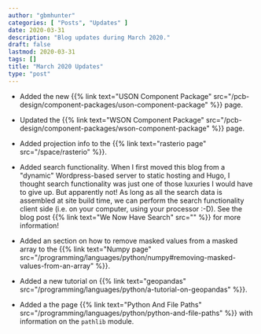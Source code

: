 ```yaml
---
author: "gbmhunter"
categories: [ "Posts", "Updates" ]
date: 2020-03-31
description: "Blog updates during March 2020."
draft: false
lastmod: 2020-03-31
tags: []
title: "March 2020 Updates"
type: "post"
---
```


* Added the new {{% link text="USON Component Package" src="/pcb-design/component-packages/uson-component-package" %}} page.

* Updated the {{% link text="WSON Component Package" src="/pcb-design/component-packages/wson-component-package" %}} page.

* Added projection info to the {{% link text="rasterio page" src="/space/rasterio" %}}.

* Added search functionality. When I first moved this blog from a "dynamic" Wordpress-based server to static hosting and Hugo, I thought search functionality was just one of those luxuries I would have to give up. But apparently not! As long as all the search data is assembled at site build time, we can perform the search functionality client side (i.e. on your computer, using your processor :-D). See the blog post {{% link text="We Now Have Search" src="" %}} for more information!

* Added an section on how to remove masked values from a masked array to the {{% link text="Numpy page" src="/programming/languages/python/numpy#removing-masked-values-from-an-array" %}}.

* Added a new tutorial on {{% link text="geopandas" src="/programming/languages/python/a-tutorial-on-geopandas" %}}.

* Added a the page {{% link text="Python And File Paths" src="/programming/languages/python/python-and-file-paths" %}} with information on the `pathlib` module.
